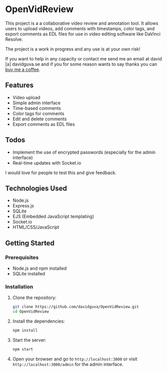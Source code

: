 # OpenVidReview

This project is a a collaborative video review and annotation tool. It allows users to upload videos, add comments with timestamps, color tags, and export comments as EDL files for use in video editing software like DaVinci Resolve.

The project is a work in progress and any use is at your own risk!

If you want to help in any capacity or contact me send me an email at david [a] davidguva.se and if you for some reason wants to say thanks you can [buy me a coffee](https://buymeacoffee.com/davidguva).

## Features

- Video upload
- Simple admin interface
- Time-based comments
- Color tags for comments
- Edit and delete comments
- Export comments as EDL files


## Todos

- Implement the use of encrypted passwords (especially for the admin interface)
- Real-time updates with Socket.io

I would love for people to test this and give feedback.

## Technologies Used

- Node.js
- Express.js
- SQLite
- EJS (Embedded JavaScript templating)
- Socket.io
- HTML/CSS/JavaScript

## Getting Started

### Prerequisites

- Node.js and npm installed
- SQLite installed

### Installation

1. Clone the repository:

    ```bash
    git clone https://github.com/davidguva/OpenVidReview.git
    cd OpenVidReview
    ```

2. Install the dependencies:

    ```bash
    npm install
    ```

4. Start the server:

    ```bash
    npm start
    ```

5. Open your browser and go to `http://localhost:3000` or visit `http://localhost:3000/admin` for the admin interface.